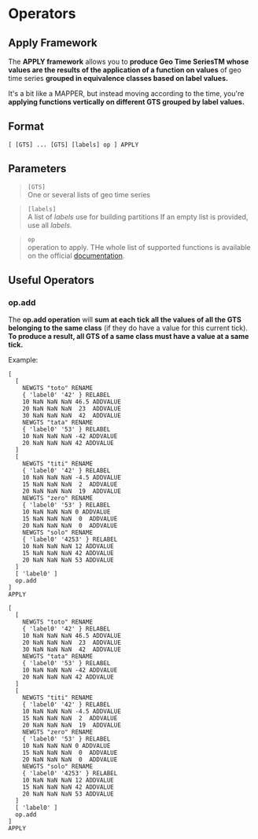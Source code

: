 # Operators

## Apply Framework

The **APPLY framework** allows you to **produce Geo Time SeriesTM whose values are the results of the application of a function on values** of geo time series **grouped in equivalence classes based on label values.**

It's a bit like a MAPPER, but instead moving according to the time, you're **applying functions vertically on different GTS grouped by label values.**

## Format
```
[ [GTS] ... [GTS] [labels] op ] APPLY
```

## Parameters
>`[GTS]`  
> One or several lists of geo time series

>`[labels]`  
> A list of *labels* use for building partitions
> If an empty list is provided, use all *labels*.

>`op`  
> operation to apply. THe whole list of supported functions is available on the official [documentation](http://www.warp10.io/reference/reference#framewors-operations).

## Useful Operators

### op.add

The **op.add operation** will **sum at each tick all the values of all the GTS belonging to the same class** (if they do have a value for this current tick). **To produce a result, all GTS of a same class must have a value at a same tick.**

Example:
```
[
  [
    NEWGTS "toto" RENAME
    { 'label0' '42' } RELABEL
    10 NaN NaN NaN 46.5 ADDVALUE
    20 NaN NaN NaN  23  ADDVALUE
    30 NaN NaN NaN  42  ADDVALUE
    NEWGTS "tata" RENAME
    { 'label0' '53' } RELABEL
    10 NaN NaN NaN -42 ADDVALUE
    20 NaN NaN NaN 42 ADDVALUE
  ]
  [
    NEWGTS "titi" RENAME
    { 'label0' '42' } RELABEL
    10 NaN NaN NaN -4.5 ADDVALUE
    15 NaN NaN NaN  2  ADDVALUE
    20 NaN NaN NaN  19  ADDVALUE
    NEWGTS "zero" RENAME
    { 'label0' '53' } RELABEL
    10 NaN NaN NaN 0 ADDVALUE
    15 NaN NaN NaN  0  ADDVALUE
    20 NaN NaN NaN  0  ADDVALUE
    NEWGTS "solo" RENAME
    { 'label0' '4253' } RELABEL
    10 NaN NaN NaN 12 ADDVALUE
    15 NaN NaN NaN 42 ADDVALUE
    20 NaN NaN NaN 53 ADDVALUE
  ]
  [ 'label0' ]
  op.add
]
APPLY
```

~~~
[
  [
    NEWGTS "toto" RENAME
    { 'label0' '42' } RELABEL
    10 NaN NaN NaN 46.5 ADDVALUE
    20 NaN NaN NaN  23  ADDVALUE
    30 NaN NaN NaN  42  ADDVALUE
    NEWGTS "tata" RENAME
    { 'label0' '53' } RELABEL
    10 NaN NaN NaN -42 ADDVALUE
    20 NaN NaN NaN 42 ADDVALUE
  ]
  [
    NEWGTS "titi" RENAME
    { 'label0' '42' } RELABEL
    10 NaN NaN NaN -4.5 ADDVALUE
    15 NaN NaN NaN  2  ADDVALUE
    20 NaN NaN NaN  19  ADDVALUE
    NEWGTS "zero" RENAME
    { 'label0' '53' } RELABEL
    10 NaN NaN NaN 0 ADDVALUE
    15 NaN NaN NaN  0  ADDVALUE
    20 NaN NaN NaN  0  ADDVALUE
    NEWGTS "solo" RENAME
    { 'label0' '4253' } RELABEL
    10 NaN NaN NaN 12 ADDVALUE
    15 NaN NaN NaN 42 ADDVALUE
    20 NaN NaN NaN 53 ADDVALUE
  ]
  [ 'label0' ]
  op.add
]
APPLY
